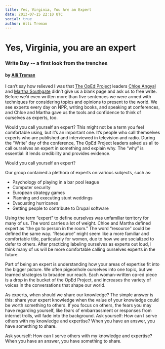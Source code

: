 ```yaml
---
title: Yes, Virginia, You Are an Expert
date: 2013-07-15 22:10 UTC
social: true
author: Alli Treman
---
```


# Yes, Virginia, you are an expert
### Write Day -- a first look from the trenches
#### by [Alli Treman](http://www.allirense.com/)

I can’t say how relieved I was that [The OpEd Project](http://www.theopedproject.org/) 
leaders [Chloe Angyal](http://chloesangyal.com/) and [Martha Southgate](http://www.marthasouthgate.com/) didn’t give us a blank page and ask us to free write. Before we’d even written more than five sentences we were armed with techniques for considering topics and opinions to present to the world. We see experts every day on NPR, writing books, and speaking at conferences, and Chloe and Martha gave us the tools and confidence to think of ourselves as experts, too.

Would you call yourself an expert? This might not be a term you feel comfortable using, but it’s an important one. It’s people who call themselves experts who are published and interviewed in television and radio. During the “Write” day of the conference, The OpEd Project leaders asked us all to call ourselves an expert in something and explain why. The “why” is essential: it lends credibility and provides evidence. 

<div class="callout pull-right">
<i class="icon-quote-left icon-4x pull-left">
</i>
<p>Would you call yourself an expert?
</p>
</div>
  
Our group contained a plethora of experts on various subjects, such as:

* Psychology of playing in a bar pool league
* Computer security
* European strategy games
* Planning and executing stunt weddings
* Evacuating hurricanes
* Getting people to contribute to Drupal software

Using the term “expert” to define ourselves was unfamiliar territory for many of us. The word carries a lot of weight. Chloe and Martha defined expert as “the go to person in the room.” The word “resource” could be defined the same way. “Resource” might seem like a more familiar and comfortable title, particularly for women, due to how we are socialized to defer to others. After practicing labeling ourselves as experts out loud, I think many of us will be more comfortable calling ourselves experts in the future.

Part of being an expert is understanding how your areas of expertise fit into the bigger picture. We often pigeonhole ourselves into one topic, but we learned strategies to broaden our reach. Each woman-written op-ed piece is a drop in the bucket of the OpEd Project, and increases the variety of voices in the conversations that shape our world.

As experts, when should we share our knowledge? The simple answer is this: share your expert knowledge when the value of your knowledge could be worth something to others. If you focus on others, the fears you may have regarding yourself, like fears of embarrassment or responses from internet trolls, will fade into the background. Ask yourself: How can I serve others with my knowledge and expertise? When you have an answer, you have something to share.

<div class="takeaway">
<i class="icon-bookmark icon-4x pull-left">
</i>
<p>Ask yourself: How can I serve others with my knowledge and expertise?
<br /> 
When you have an answer, you have something to share.</p>
</div>


